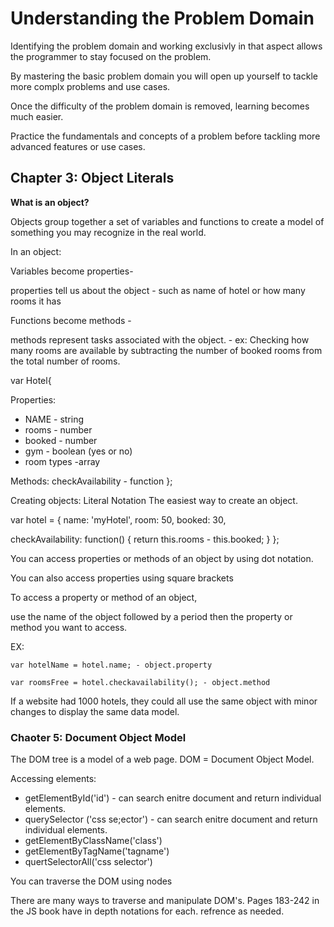 # Understanding the Problem Domain 

Identifying the problem domain and working exclusivly in that aspect allows the programmer to stay focused on the problem. 

By mastering the basic problem domain you will open up yourself to tackle more complx problems and use cases. 

Once the difficulty of the problem domain is removed, learning becomes much easier. 

Practice the fundamentals and concepts of a problem before tackling more advanced features or use cases. 


## Chapter 3: Object Literals

**What is an object?**

Objects group together a set of variables and functions to create a model of something you may recognize in the real world. 

In an object:

Variables become properties-

properties tell us about the object - such as name of hotel or how many rooms it has

Functions become methods -

methods represent tasks associated with the object. - ex: Checking how many rooms are available by subtracting the number of booked rooms from the total number of rooms. 

var Hotel{

Properties:
* NAME - string
* rooms - number
* booked - number
* gym - boolean (yes or no)
* room types -array

Methods:
checkAvailability - function 
};

Creating objects: Literal Notation 
The easiest way to create an object. 

var hotel = {
name: 'myHotel',
room: 50,
booked: 30,

checkAvailability: function() {
  return this.rooms - this.booked;
  }
  };

You can access properties or methods of an object by using dot notation. 

You can also access properties using square brackets

To access a property or method of an object, 

use the name of the object followed by a period then the property or method you want to access. 

EX:

    var hotelName = hotel.name; - object.property

    var roomsFree = hotel.checkavailability(); - object.method
    
If a website had 1000 hotels, they could all use the same object with minor changes to display the same data model. 

### Chaoter 5: Document Object Model

The DOM tree is a model of a web page. 
DOM = Document Object Model.

Accessing elements:

* getElementById('id') - can search enitre document and return individual elements. 
* querySelector ('css se;ector') - can search enitre document and return individual elements. 
* getElementByClassName('class')
* getElementByTagName('tagname')
* quertSelectorAll('css selector')

You can traverse the DOM using nodes

There are many ways to traverse and manipulate DOM's. 
Pages 183-242 in the JS book have in depth notations for each. 
refrence as needed. 







    
    
    
    








